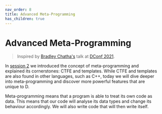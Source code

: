 ```yaml
---
nav_order: 8
title: Advanced Meta-Programming
has_children: true
---
```

# Advanced Meta-Programming

> Inspired by [Bradley Chatha's](https://github.com/BradleyChatha) talk at [DConf 2021](https://www.youtube.com/watch?v=0lo-FOeWecA&list=PLIldXzSkPUXXA0Ephsge-DJEY8o7aZMsR&index=9).

In [session 2](../meta-intro/intro-to-meta.md) we introduced the concept of meta-programming and explained its cornerstones: CTFE and templates.
While CTFE and templates are also found in other languages, such as C++, today we will dive deeper into meta-programming and discover more powerful features that are unique to D.

Meta-programming means that a program is able to treat its own code as data.
This means that our code will analyse its data types and change its behaviour accordingly.
We will also write code that will then write itself.
